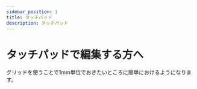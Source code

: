 ```yaml
---
sidebar_position: 1
title: タッチパッド
description: タッチパッド
---
```


# タッチパッドで編集する方へ
グリッドを使うことで1mm単位でおきたいところに簡単におけるようになります。

